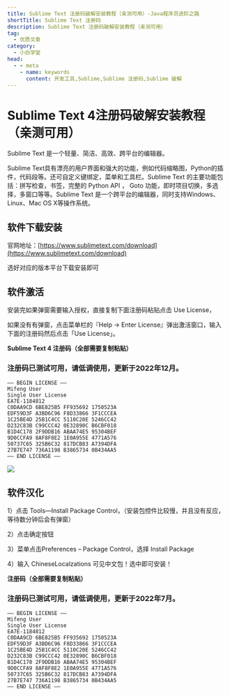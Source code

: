 ```yaml
---
title: Sublime Text 注册码破解安装教程（亲测可用）-Java程序员进阶之路
shortTitle: Sublime Text 注册码
description: Sublime Text 注册码破解安装教程（亲测可用）
tag:
  - 优质文章
category:
  - 小白学堂
head:
  - - meta
    - name: keywords
      content: 开发工具,Sublime,Sublime 注册码,Sublime 破解
---
```



# Sublime Text 4注册码破解安装教程（亲测可用）

Sublime Text 是一个轻量、简洁、高效、跨平台的编辑器。

Sublime Text具有漂亮的用户界面和强大的功能，例如代码缩略图，Python的插件，代码段等。还可自定义键绑定，菜单和工具栏。Sublime Text 的主要功能包括：拼写检查，书签，完整的 Python API ， Goto 功能，即时项目切换，多选择，多窗口等等。Sublime Text 是一个跨平台的编辑器，同时支持Windows、Linux、Mac OS X等操作系统。

## 软件下载安装

官网地址：[https://www.sublimetext.com/download](https://www.sublimetext.com/download)

选好对应的版本平台下载安装即可

## 软件激活

安装完如果弹窗需要输入授权，直接复制下面注册码粘贴点击 Use License，

如果没有有弹窗，点击菜单栏的『Help -> Enter License』弹出激活窗口，输入下面的注册码然后点击「Use License」。

**Sublime Text 4 注册码（全部需要复制粘贴）**

### 注册码已测试可用，请低调使用，更新于2022年12月。

```
—– BEGIN LICENSE —–
Mifeng User
Single User License
EA7E-1184812
C0DAA9CD 6BE825B5 FF935692 1750523A
EDF59D3F A3BD6C96 F8D33866 3F1CCCEA
1C25BE4D 25B1C4CC 5110C20E 5246CC42
D232C83B C99CCC42 0E32890C B6CBF018
B1D4C178 2F9DDB16 ABAA74E5 95304BEF
9D0CCFA9 8AF8F8E2 1E0A955E 4771A576
50737C65 325B6C32 817DCB83 A7394DFA
27B7E747 736A1198 B3865734 0B434AA5
—— END LICENSE ——
```

![](https://www.ahhhhfs.com/wp-content/uploads/2021/09/1630993608-f8f561fa74ff4c7.webp)



## 软件汉化

1）点击 Tools—Install Package Control，（安装包控件比较慢，并且没有反应，等待数分钟后会有弹窗）

2）点击确定按钮

3）菜单点击Preferences – Package Control，选择 Install Package

4）输入 ChineseLocalzations 可见中文包！选中即可安装！


**注册码（全部需要复制粘贴）**

### 注册码已测试可用，请低调使用，更新于2022年7月。

```
—– BEGIN LICENSE —–
Mifeng User
Single User License
EA7E-1184812
C0DAA9CD 6BE825B5 FF935692 1750523A
EDF59D3F A3BD6C96 F8D33866 3F1CCCEA
1C25BE4D 25B1C4CC 5110C20E 5246CC42
D232C83B C99CCC42 0E32890C B6CBF018
B1D4C178 2F9DDB16 ABAA74E5 95304BEF
9D0CCFA9 8AF8F8E2 1E0A955E 4771A576
50737C65 325B6C32 817DCB83 A7394DFA
27B7E747 736A1198 B3865734 0B434AA5
—— END LICENSE ——
```
